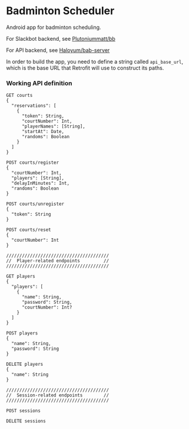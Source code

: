 # Badminton Scheduler

Android app for badminton scheduling.

For Slackbot backend, see [Plutoniummatt/bb](https://github.com/plutoniummatt/bb)

For API backend, see [Haloyum/bab-server](https://github.com/Haloyum/bab-server)

In order to build the app, you need to define a string called `api_base_url`, which
is the base URL that Retrofit will use to construct its paths.

### Working API definition
```
GET courts
{
  "reservations": [
    {
      "token": String,
      "courtNumber": Int,
      "playerNames": [String],
      "startAt": Date,
      "randoms": Boolean
    }
  ]
}

POST courts/register
{
  "courtNumber": Int,
  "players": [String],
  "delayInMinutes": Int,
  "randoms": Boolean
}

POST courts/unregister
{
  "token": String
}

POST courts/reset
{
  "courtNumber": Int
}

///////////////////////////////////////
//  Player-related endpoints         //
///////////////////////////////////////

GET players
{
  "players": [
    {
      "name": String,
      "password": String,
      "courtNumber": Int?
    }
  ]
}

POST players
{
  "name": String,
  "password": String
}

DELETE players
{
  "name": String
}

///////////////////////////////////////
//  Session-related endpoints        //
///////////////////////////////////////

POST sessions

DELETE sessions
```
